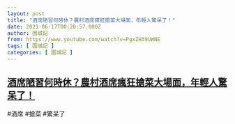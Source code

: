 ```yaml
---
layout: post
title: "酒席陋習何時休？農村酒席瘋狂搶菜大場面，年輕人驚呆了！"
date: 2021-06-17T00:20:57.000Z
author: 圍城記
from: https://www.youtube.com/watch?v=PgxZH39UWNE
tags: [ 圍城記 ]
categories: [ 圍城記 ]
---
```

<!--1623889257000-->
[酒席陋習何時休？農村酒席瘋狂搶菜大場面，年輕人驚呆了！](https://www.youtube.com/watch?v=PgxZH39UWNE)
------

<div>
#酒席 #搶菜 #驚呆了
</div>
